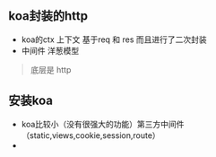 ## koa封装的http
- koa的ctx 上下文 基于req 和 res 而且进行了二次封装
- 中间件 洋葱模型

> 底层是 http

## 安装koa
- koa比较小（没有很强大的功能）第三方中间件（static,views,cookie,session,route）
- 